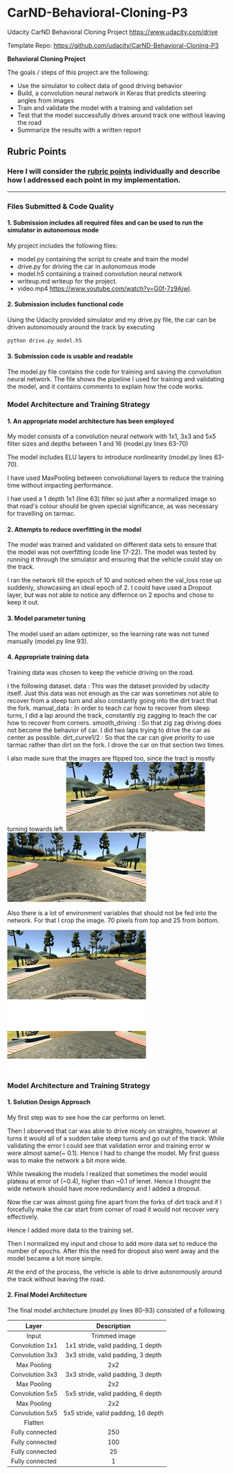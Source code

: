 # CarND-Behavioral-Cloning-P3
Udacity CarND Behavioral Cloning Project https://www.udacity.com/drive

Template Repo: https://github.com/udacity/CarND-Behavioral-Cloning-P3


**Behavioral Cloning Project**

The goals / steps of this project are the following:
* Use the simulator to collect data of good driving behavior
* Build, a convolution neural network in Keras that predicts steering angles from images
* Train and validate the model with a training and validation set
* Test that the model successfully drives around track one without leaving the road
* Summarize the results with a written report

## Rubric Points
### Here I will consider the [rubric points](https://review.udacity.com/#!/rubrics/432/view) individually and describe how I addressed each point in my implementation.  

---
### Files Submitted & Code Quality

#### 1. Submission includes all required files and can be used to run the simulator in autonomous mode

My project includes the following files:
* model.py containing the script to create and train the model
* drive.py for driving the car in autonomous mode
* model.h5 containing a trained convolution neural network
* writeup.md writeup for the project.
* video.mp4 https://www.youtube.com/watch?v=G0f-7z9AjwI.

#### 2. Submission includes functional code
Using the Udacity provided simulator and my drive.py file, the car can be driven autonomously around the track by executing
```sh
python drive.py model.h5
```

#### 3. Submission code is usable and readable

The model.py file contains the code for training and saving the convolution neural network. The file shows the pipeline I used for training and validating the model, and it contains comments to explain how the code works.

### Model Architecture and Training Strategy

#### 1. An appropriate model architecture has been employed

My model consists of a convolution neural network with 1x1, 3x3 and 5x5 filter sizes and depths between 1 and 16 (model.py lines 63-70)

The model includes ELU layers to introduce nonlinearity (model.py lines 63-70).

I have used MaxPooling between convolutional layers to reduce the training time without impacting performance.

I hae used a 1 depth 1x1 (line 63) filter so just after a normalized image so that road's colour should be given special significance, as was necessary for travelling on tarmac.


#### 2. Attempts to reduce overfitting in the model

The model was trained and validated on different data sets to ensure that the model was not overfitting (code line 17-22). The model was tested by running it through the simulator and ensuring that the vehicle could stay on the track.

I ran the network till the epoch of 10 and noticed when the val_loss rose up suddenly, showcasing an ideal epoch of 2. I could have used a Dropout layer, but was not able to notice any differnce on 2 epochs and chose to keep it out.

#### 3. Model parameter tuning

The model used an adam optimizer, so the learning rate was not tuned manually (model.py line 93).

#### 4. Appropriate training data

Training data was chosen to keep the vehicle driving on the road.

I the following dataset.
data : This was the dataset provided by udacity itself. Just this data was not enough as the car was sometimes not able to recover from a steep turn and also constantly going into the dirt tract that the fork.
manual_data : In order to teach car how to recover from steep turns, I did a lap around the track, constantly zig zagging to teach the car how to recover from corners.
smooth_driving : So that zig zag driving does not become the behavior of car. I did two laps trying to drive the car as center as possible.
dirt_curve1/2 : So that the car can give priority to use tarmac rather than dirt on the fork. I drove the car on that section two times.

I also made sure that the images are flipped too, since the tract is mostly turning towards left.
![alt text](https://github.com/anvaysrivastava/CarND-Behavioral-Cloning-P3/raw/master/resources/flipped.jpg)
![alt text](https://github.com/anvaysrivastava/CarND-Behavioral-Cloning-P3/blob/master/resources/normal.jpg)


Also there is a lot of environment variables that should not be fed into the network. For that I crop the image. 70 pixels from top and 25 from bottom.

![alt text](https://github.com/anvaysrivastava/CarND-Behavioral-Cloning-P3/raw/master/resources/flipped.jpg)
![alt text](https://github.com/anvaysrivastava/CarND-Behavioral-Cloning-P3/raw/master/resources/cropped.png)


### Model Architecture and Training Strategy

#### 1. Solution Design Approach

My first step was to see how the car performs on lenet.

Then I observed that car was able to drive nicely on straights, however at turns it would all of a sudden take steep turns and go out of the track. While validating the error I could see that validation error and training error w were almost same(~ 0.1). Hence I had to change the model. My first guess was to make the network a bit more wide.

While tweaking the models I realized that sometimes the model would plateau at error of (~0.4), higher than ~0.1 of lenet. Hence I thought the wide network should have more redundancy and I added a dropout.

Now the car was almost going fine apart from the forks of dirt track and if I forcefully make the car start from corner of road it would not recover very effectively.

Hence I added more data to the training set.

Then I normalized my input and chose to add more data set to reduce the number of epochs. After this the need for dropout also went away and the model became a lot more simple.

At the end of the process, the vehicle is able to drive autonomously around the track without leaving the road.

#### 2. Final Model Architecture

The final model architecture (model.py lines 80-93) consisted of a following

| Layer                 |     Description                               |
|:---------------------:|:---------------------------------------------:|
| Input                 | Trimmed image                                 |
| Convolution 1x1       | 1x1 stride, valid padding, 1 depth            |
| Convolution 3x3       | 3x3 stride, valid padding, 3 depth            |
| Max Pooling           | 2x2                                           |
| Convolution 3x3       | 3x3 stride, valid padding, 3 depth            |
| Max Pooling           | 2x2                                           |
| Convolution 5x5       | 5x5 stride, valid padding, 6 depth            |
| Max Pooling           | 2x2                                           |
| Convolution 5x5       | 5x5 stride, valid padding, 16 depth           |
| Flatten               |                                               |
| Fully connected       | 250                                           |
| Fully connected       | 100                                           |
| Fully connected       | 25                                            |
| Fully connected       | 1                                             |

